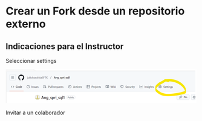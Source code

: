 # **Crear un Fork desde un repositorio externo**

## Indicaciones para el Instructor

Seleccionar settings

![Descripción de la imagen](imagenes/Img1.png)

Invitar a un colaborador

